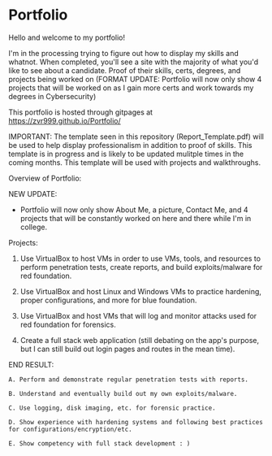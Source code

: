 # Portfolio



Hello and welcome to my portfolio!

I'm in the processing trying to figure out how to display my skills and whatnot. When completed, you'll see a site with the majority of what you'd like to see about a candidate. Proof of their skills, certs, degrees, and projects being worked on (FORMAT UPDATE: Portfolio will now only show 4 projects that will be worked on as I gain more certs and work towards my degrees in Cybersecurity)

This portfolio is hosted through gitpages at https://zvr999.github.io/Portfolio/


IMPORTANT: The template seen in this repository (Report_Template.pdf) will be used to help display professionalism in addition to proof of skills. This template is in progress and is likely to be updated mulitple times in the coming months. This template will be used with projects and walkthroughs.



Overview of Portfolio:

NEW UPDATE:

- Portfolio will now only show About Me, a picture, Contact Me, and 4 projects that will be constantly worked on here and there while I'm in college.

Projects:

1. Use VirtualBox to host VMs in order to use VMs, tools, and resources to perform penetration tests, create reports, and build exploits/malware for red foundation.

2. Use VirtualBox and host Linux and Windows VMs to practice hardening, proper configurations, and more for blue foundation.

3. Use VirtualBox and host VMs that will log and monitor attacks used for red foundation for forensics.

4. Create a full stack web application (still debating on the app's purpose, but I can still build out login pages and routes in the mean time).


END RESULT:
    
    A. Perform and demonstrate regular penetration tests with reports.

    B. Understand and eventually build out my own exploits/malware.

    C. Use logging, disk imaging, etc. for forensic practice.

    D. Show experience with hardening systems and following best practices for configurations/encryption/etc.
    
    E. Show competency with full stack development : )



